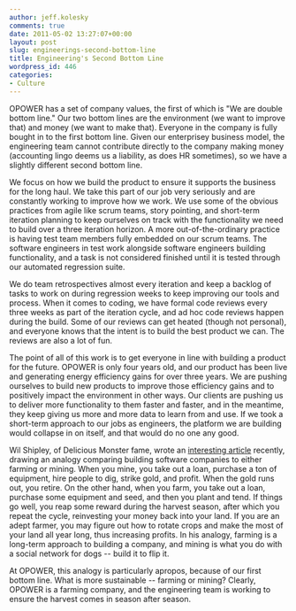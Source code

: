 ```yaml
---
author: jeff.kolesky
comments: true
date: 2011-05-02 13:27:07+00:00
layout: post
slug: engineerings-second-bottom-line
title: Engineering's Second Bottom Line
wordpress_id: 446
categories:
- Culture
---
```


OPOWER has a set of company values, the first of which is "We are double bottom line."  Our two bottom lines are the environment (we want to improve that) and money (we want to make that).  Everyone in the company is fully bought in to the first bottom line.  Given our enterprisey business model, the engineering team cannot contribute directly to the company making money (accounting lingo deems us a liability, as does HR sometimes), so we have a slightly different second bottom line.

We focus on how we build the product to ensure it supports the business for the long haul.  We take this part of our job very seriously and are constantly working to improve how we work.  We use some of the obvious practices from agile like scrum teams, story pointing, and short-term iteration planning to keep ourselves on track with the functionality we need to build over a three iteration horizon.  A more out-of-the-ordinary practice is having test team members fully embedded on our scrum teams.  The software engineers in test work alongside software engineers building functionality, and a task is not considered finished until it is tested through our automated regression suite.

We do team retrospectives almost every iteration and keep a backlog of tasks to work on during regression weeks to keep improving our tools and process.  When it comes to coding, we have formal code reviews every three weeks as part of the iteration cycle, and ad hoc code reviews happen during the build.  Some of our reviews can get heated (though not personal), and everyone knows that the intent is to build the best product we can.  The reviews are also a lot of fun.

The point of all of this work is to get everyone in line with building a product for the future.  OPOWER is only four years old, and our product has been live and generating energy efficiency gains for over three years.  We are pushing ourselves to build new products to improve those efficiency gains and to positively impact the environment in other ways.  Our clients are pushing us to deliver more functionality to them faster and faster, and in the meantime, they keep giving us more and more data to learn from and use.  If we took a short-term approach to our jobs as engineers, the platform we are building would collapse in on itself, and that would do no one any good.

Wil Shipley, of Delicious Monster fame, wrote an [interesting article](http://blog.wilshipley.com/2011/04/success-and-farming-vs-mining.html) recently, drawing an analogy comparing building software companies to either farming or mining.  When you mine, you take out a loan, purchase a ton of equipment, hire people to dig, strike gold, and profit.  When the gold runs out, you retire.  On the other hand, when you farm, you take out a loan, purchase some equipment and seed, and then you plant and tend.  If things go well, you reap some reward during the harvest season, after which you repeat the cycle, reinvesting your money back into your land.  If you are an adept farmer, you may figure out how to rotate crops and make the most of your land all year long, thus increasing profits.  In his analogy, farming is a long-term approach to building a company, and mining is what you do with a social network for dogs -- build it to flip it.

At OPOWER, this analogy is particularly apropos, because of our first bottom line.  What is more sustainable -- farming or mining?  Clearly, OPOWER is a farming company, and the engineering team is working to ensure the harvest comes in season after season.
